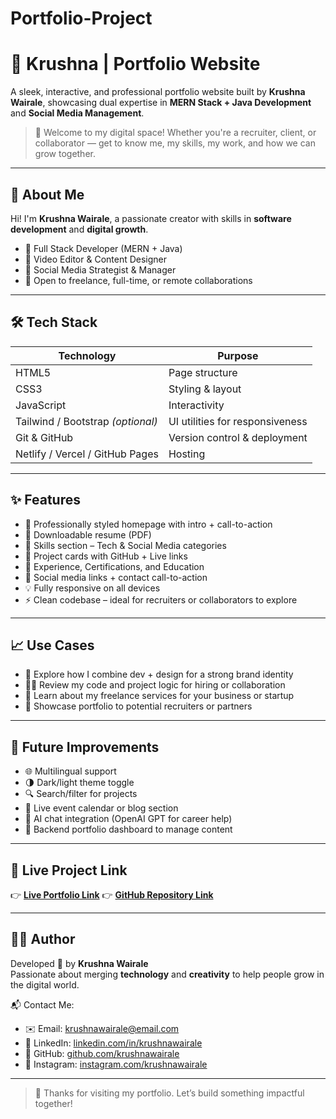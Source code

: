 # Portfolio-Project
# 💼 Krushna | Portfolio Website

A sleek, interactive, and professional portfolio website built by **Krushna Wairale**, showcasing dual expertise in **MERN Stack + Java Development** and **Social Media Management**.

> 👋 Welcome to my digital space! Whether you're a recruiter, client, or collaborator — get to know me, my skills, my work, and how we can grow together.

---

## 🧑 About Me

Hi! I'm **Krushna Wairale**, a passionate creator with skills in **software development** and **digital growth**.

- 🔧 Full Stack Developer (MERN + Java)
- 🎥 Video Editor & Content Designer
- 📲 Social Media Strategist & Manager
- 💬 Open to freelance, full-time, or remote collaborations

---

## 🛠️ Tech Stack

| Technology     | Purpose                        |
|----------------|--------------------------------|
| HTML5          | Page structure                 |
| CSS3           | Styling & layout               |
| JavaScript     | Interactivity                  |
| Tailwind / Bootstrap *(optional)* | UI utilities for responsiveness |
| Git & GitHub   | Version control & deployment   |
| Netlify / Vercel / GitHub Pages | Hosting       |

---

## ✨ Features

- 🎯 Professionally styled homepage with intro + call-to-action
- 📄 Downloadable resume (PDF)
- 🧠 Skills section – Tech & Social Media categories
- 📂 Project cards with GitHub + Live links
- 💼 Experience, Certifications, and Education
- 📱 Social media links + contact call-to-action
- 💡 Fully responsive on all devices
- ⚡ Clean codebase – ideal for recruiters or collaborators to explore

---

## 📈 Use Cases

- 🧪 Explore how I combine dev + design for a strong brand identity
- 👨‍💻 Review my code and project logic for hiring or collaboration
- 🤝 Learn about my freelance services for your business or startup
- 💼 Showcase portfolio to potential recruiters or partners

---

## 🔮 Future Improvements

- 🌐 Multilingual support  
- 🌗 Dark/light theme toggle  
- 🔍 Search/filter for projects  
- 📅 Live event calendar or blog section  
- 💬 AI chat integration (OpenAI GPT for career help)  
- 🧠 Backend portfolio dashboard to manage content  

---

## 🔗 Live Project Link

👉 **[Live Portfolio Link](https://krushna-wairale.github.io/Portfolio-Project/)**
👉 **[GitHub Repository Link](https://github.com/Krushna-Wairale/Portfolio-Project)**

---

## 👨‍💻 Author

Developed 💙 by **Krushna Wairale**  
Passionate about merging **technology** and **creativity** to help people grow in the digital world.

📬 Contact Me:
- ✉️ Email: [krushnawairale@email.com](mailto:krushnawairale@email.com)
- 💼 LinkedIn: [linkedin.com/in/krushnawairale](https://linkedin.com/in/krushnawairale)
- 🐙 GitHub: [github.com/krushnawairale](https://github.com/krushnawairale)
- 📸 Instagram: [instagram.com/krushnawairale](https://instagram.com/krushnawairale)

---

> 🙏 Thanks for visiting my portfolio. Let’s build something impactful together!
